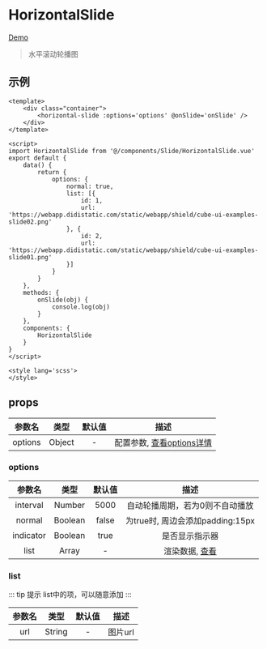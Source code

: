 # HorizontalSlide
[Demo](http://watasi.gitee.io/infozx_api/dist/#/horizontalSlide.html)
> 水平滚动轮播图

## 示例
```vue{8}
<template>
	<div class="container">
		<horizontal-slide :options='options' @onSlide='onSlide' />
	</div>
</template>

<script>
import HorizontalSlide from '@/components/Slide/HorizontalSlide.vue'
export default {
	data() {
		return {
			options: {
				normal: true,
				list: [{
					id: 1,
					url: 'https://webapp.didistatic.com/static/webapp/shield/cube-ui-examples-slide02.png'
				}, {
					id: 2,
					url: 'https://webapp.didistatic.com/static/webapp/shield/cube-ui-examples-slide01.png'
				}]
			}
		}
	},
	methods: {
		onSlide(obj) {
			console.log(obj)
		}
	},
	components: {
		HorizontalSlide
	}
}
</script>

<style lang='scss'>
</style>
```

## props
|参数名|类型|默认值|描述|
|:---:|:---:|:---:|:---:|
|options|Object|-|配置参数, [查看options详情](#options)|

### options
|参数名|类型|默认值|描述|
|:---:|:---:|:---:|:---:|
|interval|Number|5000|自动轮播周期，若为0则不自动播放|
|normal|Boolean|false|为true时, 周边会添加padding:15px|
|indicator|Boolean|true|是否显示指示器|
|list|Array|-|渲染数据, [查看](#list)|

### list
::: tip 提示
list中的项，可以随意添加
:::

|参数名|类型|默认值|描述|
|:---:|:---:|:---:|:---:|
|url|String|-|图片url|